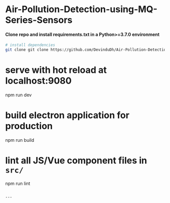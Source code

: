 # Air-Pollution-Detection-using-MQ-Series-Sensors
 
#### Clone repo and install requirements.txt in a Python>=3.7.0 environment

``` bash
# install dependencies
git clone git clone https://github.com/DevinduDh/Air-Pollution-Detection-using-MQ-Series-Sensors.git
```
# serve with hot reload at localhost:9080
npm run dev

# build electron application for production
npm run build


# lint all JS/Vue component files in `src/`
npm run lint

```

---
